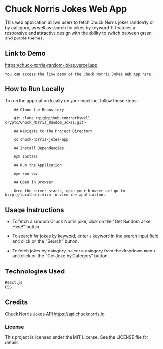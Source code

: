 # Chuck Norris Jokes Web App

This web application allows users to fetch Chuck Norris jokes randomly or by category, as well as search for jokes by keyword. It features a responsive and attractive design with the ability to switch between green and purple themes.

## Link to Demo

<https://chuck-norris-random-jokes.vercel.app>

    You can access the live demo of the Chuck Norris Jokes Web App here.

## How to Run Locally

To run the application locally on your machine, follow these steps:

        ## Clone the Repository

        git clone <git@github.com:Markswell-crypto/Chuck_Norris_Random_Jokes.git>

        ## Navigate to the Project Directory

        cd chuck-norris-jokes-app

        ## Install Dependencies

        npm install

        ## Run the Application

        npm run dev

        ## Open in Browser

        Once the server starts, open your browser and go to http://localhost:5173 to view the application.

## Usage Instructions

- To fetch a random Chuck Norris joke, click on the "Get Random Joke Here!" button.

- To search for jokes by keyword, enter a keyword in the search input field and click on the "Search" button.

- To fetch jokes by category, select a category from the dropdown menu and click on the "Get Joke by Category" button.

## Technologies Used

```sh
React.js
CSS
```

## Credits

Chuck Norris Jokes API <https://api.chucknorris.io>

### License

This project is licensed under the MIT License. See the LICENSE file for details.
